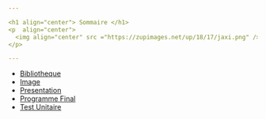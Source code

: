 ```yaml
---

<h1 align="center"> Sommaire </h1>
<p  align="center">
  <img align="center" src ="https://zupimages.net/up/18/17/jaxi.png" />
</p>

---
```


* <a href="https://github.com/Delaune-Remi/Station_Meteo/tree/master/Partie_Alexandre/Bibliotheque" title="Pour Arduino">Bibliotheque</a>
* <a href="https://github.com/Delaune-Remi/Station_Meteo/tree/master/Partie_Alexandre/Image" title="Image">Image</a>
* <a href="https://github.com/Delaune-Remi/Station_Meteo/tree/master/Partie_Alexandre/Presentation" title="Presentation">Presentation</a>
* <a href="https://github.com/Delaune-Remi/Station_Meteo/tree/master/Partie_Alexandre/Programme_Final" title="Programme Final">Programme Final</a>
* <a href="https://github.com/Delaune-Remi/Station_Meteo/tree/master/Partie_Alexandre/Test_Unitaire" title="Test Realiser">Test Unitaire</a>

